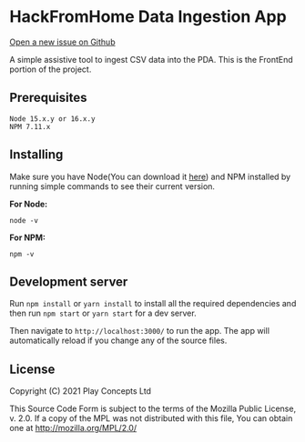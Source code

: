 # HackFromHome Data Ingestion App
[Open a new issue on Github][2]

A simple assistive tool to ingest CSV data into the PDA. This is the FrontEnd portion of the project.
​

## Prerequisites
```
Node 15.x.y or 16.x.y
NPM 7.11.x
```

## Installing
Make sure you have Node(You can download it [here][3]) and NPM installed by 
running simple commands to see their current version.

**For Node:**
```
node -v
```

**For NPM:**
```
npm -v
```

## Development server
Run `npm install` or `yarn install` to install all the required dependencies and then run `npm start` or `yarn start` for a dev server. 

Then navigate to `http://localhost:3000/` to run the app. The app will automatically reload if you change any of the source files. 

## License
Copyright (C) 2021 Play Concepts Ltd

This Source Code Form is subject to the terms of the Mozilla Public
License, v. 2.0. If a copy of the MPL was not distributed with this
file, You can obtain one at http://mozilla.org/MPL/2.0/

[1]: https://developers.hubofallthings.com/guides/hat-js-guide
[2]: https://github.com/Play-Concepts/c2d-crm/issues
[3]: https://nodejs.org/